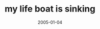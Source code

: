 ---
layout: base.njk
title : 'my life boat is sinking' 
view_title : 'my life boat is sinking' 
year : '2005' 
date : '2005-01-04' 
img_file : '/drawing/mylifeboatissinking.png' 
html_file : 'mylifeboatissinking' 
next_html : 'tvandme.html' 
year_order : '1' 
permalink : "title/{{html_file}}.html"
---